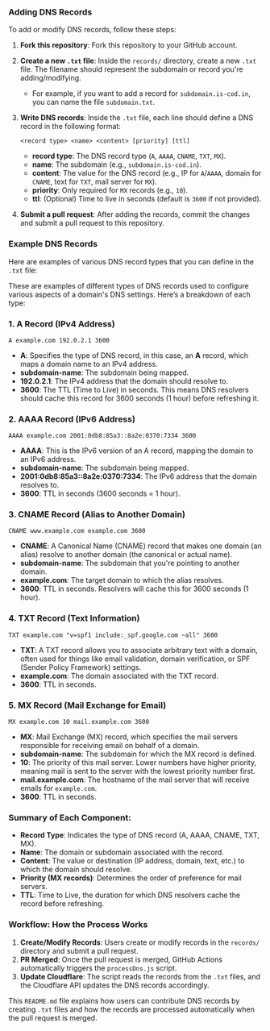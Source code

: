 ### Adding DNS Records

To add or modify DNS records, follow these steps:

1. **Fork this repository**: Fork this repository to your GitHub account.
2. **Create a new `.txt` file**: Inside the `records/` directory, create a new `.txt` file. The filename should represent the subdomain or record you're adding/modifying.
    - For example, if you want to add a record for `subdomain.is-cod.in`, you can name the file `subdomain.txt`.
3. **Write DNS records**: Inside the `.txt` file, each line should define a DNS record in the following format:
  
    ```plaintext
    <record type> <name> <content> [priority] [ttl]
    ```

    - **record type**: The DNS record type (`A`, `AAAA`, `CNAME`, `TXT`, `MX`).
    - **name**: The subdomain (e.g., `subdomain.is-cod.in`).
    - **content**: The value for the DNS record (e.g., IP for `A`/`AAAA`, domain for `CNAME`, text for `TXT`, mail server for `MX`).
    - **priority**: Only required for `MX` records (e.g., `10`).
    - **ttl**: (Optional) Time to live in seconds (default is `3600` if not provided).

4. **Submit a pull request**: After adding the records, commit the changes and submit a pull request to this repository.

### Example DNS Records

Here are examples of various DNS record types that you can define in the `.txt` file:

These are examples of different types of DNS records used to configure various aspects of a domain's DNS settings. Here’s a breakdown of each type:

### 1. **A Record (IPv4 Address)**
   ```plaintext
   A example.com 192.0.2.1 3600
   ```
   - **A**: Specifies the type of DNS record, in this case, an **A** record, which maps a domain name to an IPv4 address.
   - **subdomain-name**: The subdomain being mapped.
   - **192.0.2.1**: The IPv4 address that the domain should resolve to.
   - **3600**: The TTL (Time to Live) in seconds. This means DNS resolvers should cache this record for 3600 seconds (1 hour) before refreshing it.

### 2. **AAAA Record (IPv6 Address)**
   ```plaintext
   AAAA example.com 2001:0db8:85a3::8a2e:0370:7334 3600
   ```
   - **AAAA**: This is the IPv6 version of an A record, mapping the domain to an IPv6 address.
   - **subdomain-name**: The subdomain being mapped.
   - **2001:0db8:85a3::8a2e:0370:7334**: The IPv6 address that the domain resolves to.
   - **3600**: TTL in seconds (3600 seconds = 1 hour).

### 3. **CNAME Record (Alias to Another Domain)**
   ```plaintext
   CNAME www.example.com example.com 3600
   ```
   - **CNAME**: A Canonical Name (CNAME) record that makes one domain (an alias) resolve to another domain (the canonical or actual name).
   - **subdomain-name**: The subdomain that you're pointing to another domain.
   - **example.com**: The target domain to which the alias resolves.
   - **3600**: TTL in seconds. Resolvers will cache this for 3600 seconds (1 hour).

### 4. **TXT Record (Text Information)**
   ```plaintext
   TXT example.com "v=spf1 include:_spf.google.com ~all" 3600
   ```
   - **TXT**: A TXT record allows you to associate arbitrary text with a domain, often used for things like email validation, domain verification, or SPF (Sender Policy Framework) settings.
   - **example.com**: The domain associated with the TXT record.
   - **3600**: TTL in seconds.

### 5. **MX Record (Mail Exchange for Email)**
   ```plaintext
   MX example.com 10 mail.example.com 3600
   ```
   - **MX**: Mail Exchange (MX) record, which specifies the mail servers responsible for receiving email on behalf of a domain.
   - **subdomain-name**: The subdomain for which the MX record is defined.
   - **10**: The priority of this mail server. Lower numbers have higher priority, meaning mail is sent to the server with the lowest priority number first.
   - **mail.example.com**: The hostname of the mail server that will receive emails for `example.com`.
   - **3600**: TTL in seconds.

### Summary of Each Component:
- **Record Type**: Indicates the type of DNS record (A, AAAA, CNAME, TXT, MX).
- **Name**: The domain or subdomain associated with the record.
- **Content**: The value or destination (IP address, domain, text, etc.) to which the domain should resolve.
- **Priority (MX records)**: Determines the order of preference for mail servers.
- **TTL**: Time to Live, the duration for which DNS resolvers cache the record before refreshing.

### Workflow: How the Process Works

1. **Create/Modify Records**: Users create or modify records in the `records/` directory and submit a pull request.
2. **PR Merged**: Once the pull request is merged, GitHub Actions automatically triggers the `processDns.js` script.
3. **Update Cloudflare**: The script reads the records from the `.txt` files, and the Cloudflare API updates the DNS records accordingly.

This `README.md` file explains how users can contribute DNS records by creating `.txt` files and how the records are processed automatically when the pull request is merged.
